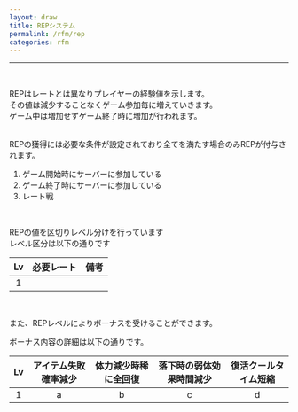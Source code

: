 ```yaml
---
layout: draw
title: REPシステム
permalink: /rfm/rep
categories: rfm
---
```



<hr><p><br>
</p>
<p>REPはレートとは異なりプレイヤーの経験値を示します。<br>
その値は減少することなくゲーム参加毎に増えていきます。<br>
ゲーム中は増加せずゲーム終了時に増加が行われます。<br>
<br>
  
REPの獲得には必要な条件が設定されており全てを満たす場合のみREPが付与されます。<br>
1. ゲーム開始時にサーバーに参加している    
2. ゲーム終了時にサーバーに参加している  
3. レート戦    
<br>


REPの値を区切りレベル分けを行っています<br>
レベル区分は以下の通りです<br>

|Lv|必要レート|備考|
| :-----------: |:-------------:| :-----:|
|1| ||


<br>

また、REPレベルによりボーナスを受けることができます。<br>

ボーナス内容の詳細は以下の通りです。<br>

|Lv|アイテム失敗確率減少|体力減少時稀に全回復|落下時の弱体効果時間減少|復活クールタイム短縮|
| :-----------: |:-------------:| :-----:|:---:|:-----:|
|1|a|b|c|d|

